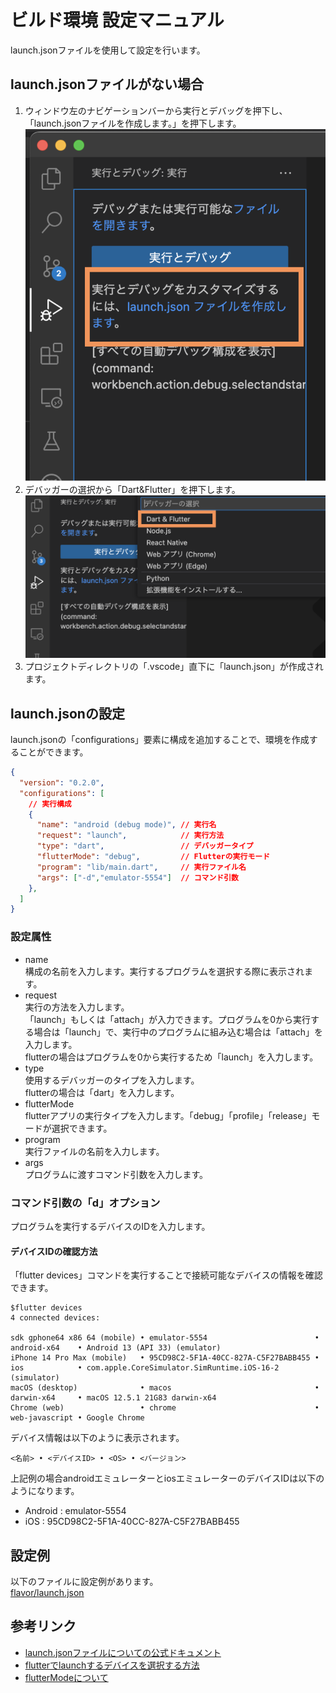 # ビルド環境 設定マニュアル
launch.jsonファイルを使用して設定を行います。

## launch.jsonファイルがない場合
  1. ウィンドウ左のナビゲーションバーから実行とデバッグを押下し、
  「launch.jsonファイルを作成します。」を押下します。
  ![image](images/execute_and_debug_tab.png)
  1. デバッガーの選択から「Dart&Flutter」を押下します。
  ![image](images/push_create_launch_json.png)
  1. プロジェクトディレクトリの「.vscode」直下に「launch.json」が作成されます。

## launch.jsonの設定
  launch.jsonの「configurations」要素に構成を追加することで、環境を作成することができます。

  ```json
  {
    "version": "0.2.0",
    "configurations": [
      // 実行構成
      {
        "name": "android (debug mode)", // 実行名
        "request": "launch",            // 実行方法
        "type": "dart",                 // デバッガータイプ
        "flutterMode": "debug",         // Flutterの実行モード
        "program": "lib/main.dart",     // 実行ファイル名
        "args": ["-d","emulator-5554"]  // コマンド引数
      },
    ]
  }
  ```
  ### 設定属性
   - name</br>
   構成の名前を入力します。実行するプログラムを選択する際に表示されます。
   - request</br>
   実行の方法を入力します。</br>
   「launch」もしくは「attach」が入力できます。プログラムを0から実行する場合は「launch」で、実行中のプログラムに組み込む場合は「attach」を入力します。</br>
    flutterの場合はプログラムを0から実行するため「launch」を入力します。
   - type</br>
   使用するデバッガーのタイプを入力します。</br>
   flutterの場合は「dart」を入力します。
   - flutterMode</br>
   flutterアプリの実行タイプを入力します。「debug」「profile」「release」モードが選択できます。
   - program</br>
   実行ファイルの名前を入力します。
   - args</br>
   プログラムに渡すコマンド引数を入力します。


  ### コマンド引数の「d」オプション
  プログラムを実行するデバイスのIDを入力します。

  #### デバイスIDの確認方法
  「flutter devices」コマンドを実行することで接続可能なデバイスの情報を確認できます。
  ```commandline
  $flutter devices
  4 connected devices:

  sdk gphone64 x86 64 (mobile) • emulator-5554                        • android-x64    • Android 13 (API 33) (emulator)
  iPhone 14 Pro Max (mobile)   • 95CD98C2-5F1A-40CC-827A-C5F27BABB455 • ios            • com.apple.CoreSimulator.SimRuntime.iOS-16-2 (simulator)
  macOS (desktop)              • macos                                • darwin-x64     • macOS 12.5.1 21G83 darwin-x64
  Chrome (web)                 • chrome                               • web-javascript • Google Chrome
  ```
  デバイス情報は以下のように表示されます。
  ```commandline
  <名前> • <デバイスID> • <OS> • <バージョン>
  ```

  上記例の場合androidエミュレーターとiosエミュレーターのデバイスIDは以下のようになります。
   - Android : emulator-5554
   - iOS : 95CD98C2-5F1A-40CC-827A-C5F27BABB455

## 設定例
以下のファイルに設定例があります。</br>
[flavor/launch.json](launch.json)

## 参考リンク
- [launch.jsonファイルについての公式ドキュメント](https://code.visualstudio.com/docs/editor/debugging#_launchjson-attributes)
- [flutterでlaunchするデバイスを選択する方法](https://dev.classmethod.jp/articles/master-the-flutter-devicesflutter-run-command-in-flutter-app-development/)
- [flutterModeについて](https://dartcode.org/docs/running-flutter-apps-in-profile-or-release-modes/)

